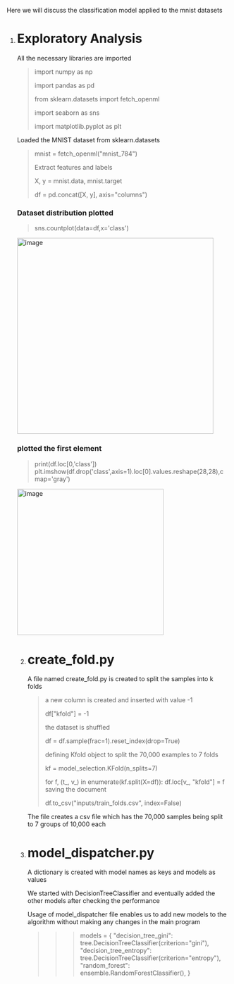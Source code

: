 
Here we will discuss the classification model applied to the mnist datasets

1. # Exploratory Analysis

   All the necessary libraries are imported
   >import numpy as np
   >
   >import pandas as pd
   >
   >from sklearn.datasets import fetch_openml
   >
   >import seaborn as sns
   >
   >import matplotlib.pyplot as plt

   Loaded the MNIST dataset from sklearn.datasets
   >mnist = fetch_openml("mnist_784")
   >
   > Extract features and labels
   >   
   >X, y = mnist.data, mnist.target
   >
   >df = pd.concat([X, y], axis="columns")
   >

   ### Dataset distribution plotted
   >sns.countplot(data=df,x='class')
   >
   <img width="445" alt="image" src="https://github.com/sreehari32/MNIST_classification/assets/51872549/7ec235c7-27c1-4fb0-82ea-3092c53fdd45">

   ### plotted the first element
   >print(df.loc[0,'class'])
   >plt.imshow(df.drop('class',axis=1).loc[0].values.reshape(28,28),cmap='gray')


   <img width="332" alt="image" src="https://github.com/sreehari32/MNIST_classification/assets/51872549/7200b1d8-716c-483d-946c-1e08677771d0">




   2. # create_fold.py
      A file named create_fold.py is created to split the samples into k folds
      >
      > a new column is created and inserted with value -1
      >
      > df["kfold"] = -1
      >
      > the dataset is shuffled
      >
      > df = df.sample(frac=1).reset_index(drop=True)
      >
      > defining Kfold object to split the 70,000 examples to 7 folds
      >
      >kf = model_selection.KFold(n_splits=7)
      >
      >for f, (t_, v_) in enumerate(kf.split(X=df)):
        df.loc[v_, "kfold"] = f
      > saving the document
      >
      >df.to_csv("inputs/train_folds.csv", index=False)
      >
      The file creates a csv file which has the 70,000 samples being split to 7 groups of 10,000 each

   3. # model_dispatcher.py
  
      A dictionary is created with model names as keys and models as values

      We started with DecisionTreeClassifier and eventually added the other models after checking the performance

      Usage of model_dispatcher file enables us to add new models to the algorithm without making any changes in the main program

      >>>models = {
    "decision_tree_gini": tree.DecisionTreeClassifier(criterion="gini"),
    "decision_tree_entropy": tree.DecisionTreeClassifier(criterion="entropy"),
    "random_forest": ensemble.RandomForestClassifier(),
}
 >>>   








